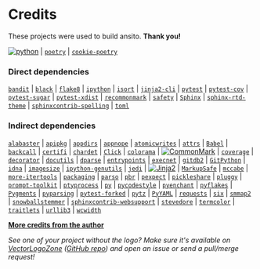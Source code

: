 <!--
IMPORTANT:
  This file is generated from the template at 'scripts/templates/CREDITS.md'.
  Please update the template instead of this file.
-->

# Credits
These projects were used to build ansito. **Thank you!**

[![`python`](https://www.vectorlogo.zone/logos/python/python-ar21.svg)](https://www.python.org/) |
[`poetry`](https://poetry.eustace.io/) |
[`cookie-poetry`](https://github.com/pawamoy/cookie-poetry)

### Direct dependencies
[`bandit`](https://bandit.readthedocs.io/en/latest/) |
[`black`](https://github.com/ambv/black) |
[`flake8`](https://gitlab.com/pycqa/flake8) |
[`ipython`](https://ipython.org) |
[`isort`](https://github.com/timothycrosley/isort) |
[`jinja2-cli`](https://github.com/mattrobenolt/jinja2-cli) |
[`pytest`](https://docs.pytest.org/en/latest/) |
[`pytest-cov`](https://github.com/pytest-dev/pytest-cov) |
[`pytest-sugar`](http://pivotfinland.com/pytest-sugar/) |
[`pytest-xdist`](https://github.com/pytest-dev/pytest-xdist) |
[`recommonmark`](UNKNOWN) |
[`safety`](https://github.com/pyupio/safety) |
[`Sphinx`](http://sphinx-doc.org/) |
[`sphinx-rtd-theme`](https://github.com/rtfd/sphinx_rtd_theme/) |
[`sphinxcontrib-spelling`](https://github.com/sphinx-contrib/spelling) |
[`toml`](https://github.com/uiri/toml)

### Indirect dependencies
[`alabaster`](https://alabaster.readthedocs.io) |
[`apipkg`](https://github.com/pytest-dev/apipkg) |
[`appdirs`](http://github.com/ActiveState/appdirs) |
[`appnope`](http://github.com/minrk/appnope) |
[`atomicwrites`](https://github.com/untitaker/python-atomicwrites) |
[`attrs`](https://www.attrs.org/) |
[`Babel`](http://babel.pocoo.org/) |
[`backcall`](https://github.com/takluyver/backcall) |
[`certifi`](https://certifi.io/) |
[`chardet`](https://github.com/chardet/chardet) |
[`Click`](https://palletsprojects.com/p/click/) |
[`colorama`](https://github.com/tartley/colorama) |
[![`CommonMark`](https://www.vectorlogo.zone/logos/commonmark/commonmark-ar21.svg)](https://github.com/rolandshoemaker/CommonMark-py) |
[`coverage`](https://github.com/nedbat/coveragepy) |
[`decorator`](https://github.com/micheles/decorator) |
[`docutils`](http://docutils.sourceforge.net/) |
[`dparse`](https://github.com/jayfk/dparse) |
[`entrypoints`](https://github.com/takluyver/entrypoints) |
[`execnet`](http://codespeak.net/execnet) |
[`gitdb2`](https://github.com/gitpython-developers/gitdb) |
[`GitPython`](https://github.com/gitpython-developers/GitPython) |
[`idna`](https://github.com/kjd/idna) |
[`imagesize`](https://github.com/shibukawa/imagesize_py) |
[`ipython-genutils`](http://ipython.org) |
[`jedi`](https://github.com/davidhalter/jedi) |
[![`Jinja2`](https://www.vectorlogo.zone/logos/pocoo_jinja/pocoo_jinja-ar21.svg)](http://jinja.pocoo.org/) |
[`MarkupSafe`](https://palletsprojects.com/p/markupsafe/) |
[`mccabe`](https://github.com/pycqa/mccabe) |
[`more-itertools`](https://github.com/erikrose/more-itertools) |
[`packaging`](https://github.com/pypa/packaging) |
[`parso`](https://github.com/davidhalter/parso) |
[`pbr`](https://docs.openstack.org/pbr/latest/) |
[`pexpect`](https://pexpect.readthedocs.io/) |
[`pickleshare`](https://github.com/pickleshare/pickleshare) |
[`pluggy`](https://github.com/pytest-dev/pluggy) |
[`prompt-toolkit`](https://github.com/jonathanslenders/python-prompt-toolkit) |
[`ptyprocess`](https://github.com/pexpect/ptyprocess) |
[`py`](http://py.readthedocs.io/) |
[`pycodestyle`](https://pycodestyle.readthedocs.io/) |
[`pyenchant`](https://pythonhosted.org/pyenchant/) |
[`pyflakes`](https://github.com/PyCQA/pyflakes) |
[`Pygments`](http://pygments.org/) |
[`pyparsing`](https://github.com/pyparsing/pyparsing/) |
[`pytest-forked`](https://github.com/pytest-dev/pytest-forked) |
[`pytz`](http://pythonhosted.org/pytz) |
[`PyYAML`](http://pyyaml.org/wiki/PyYAML) |
[`requests`](http://python-requests.org) |
[`six`](https://github.com/benjaminp/six) |
[`smmap2`](https://github.com/gitpython-developers/smmap) |
[`snowballstemmer`](https://github.com/shibukawa/snowball_py) |
[`sphinxcontrib-websupport`](http://sphinx-doc.org/) |
[`stevedore`](https://docs.openstack.org/stevedore/latest/) |
[`termcolor`](http://pypi.python.org/pypi/termcolor) |
[`traitlets`](http://ipython.org) |
[`urllib3`](https://urllib3.readthedocs.io/) |
[`wcwidth`](https://github.com/jquast/wcwidth)

**[More credits from the author](http://pawamoy.github.io/credits/)**

*See one of your project without the logo? Make sure it's available on [VectorLogoZone](https://www.vectorlogo.zone/)
([GitHub repo](https://github.com/VectorLogoZone/vectorlogozone)) and open an issue or send a pull/merge request!*
